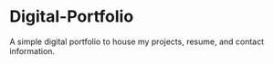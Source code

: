 # Digital-Portfolio
A simple digital portfolio to house my projects, resume, and contact information.
